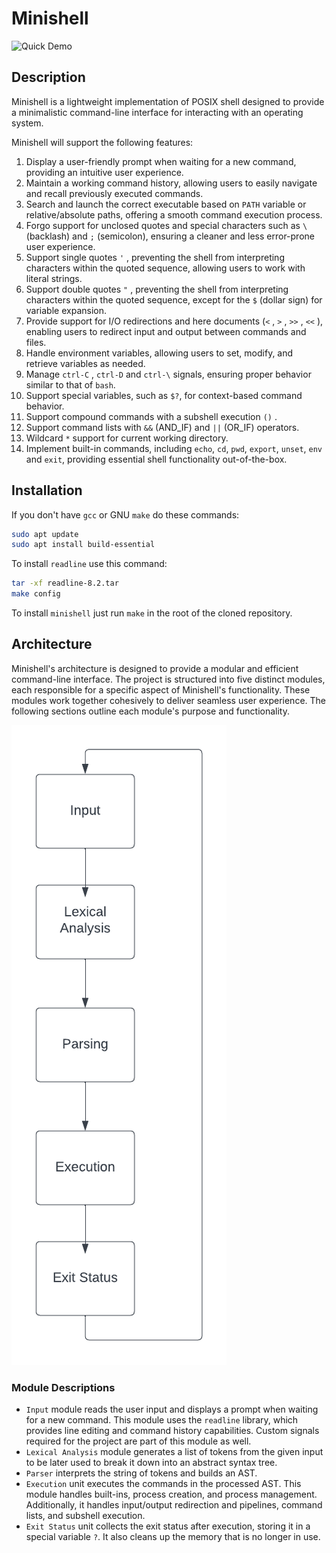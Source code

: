 # Minishell
![Quick Demo](https://github.com/TheOlifve/minishell/blob/main/README/minishell-quick-demo.gif)
## Description

Minishell is a lightweight implementation of POSIX shell designed to provide a minimalistic command-line interface for interacting with an operating system.

Minishell will support the following features:

1. Display a user-friendly prompt when waiting for a new command, providing an intuitive user experience.
2. Maintain a working command history, allowing users to easily navigate and recall previously executed commands.
3. Search and launch the correct executable based on `PATH` variable or relative/absolute paths, offering a smooth command execution process.
4. Forgo support for unclosed quotes and special characters such as `\` (backlash) and `;` (semicolon), ensuring a cleaner and less error-prone user experience.
5. Support single quotes `'` , preventing the shell from interpreting characters within the quoted sequence, allowing users to work with literal strings.
6. Support double quotes `"` , preventing the shell from interpreting characters within the quoted sequence, except for the `$` (dollar sign) for variable expansion.
7. Provide support for I/O redirections and here documents (`<` , `>` , `>>` , `<<` ), enabling users to redirect input and output between commands and files.
8. Handle environment variables, allowing users to set, modify, and retrieve variables as needed.
9. Manage `ctrl-C` , `ctrl-D` and `ctrl-\` signals, ensuring proper behavior similar to that of `bash`.
10. Support special variables, such as `$?`, for context-based command behavior.
11. Support compound commands with a subshell execution `()` .
12. Support command lists with `&&` (AND_IF) and `||` (OR_IF) operators.
13. Wildcard `*` support for current working directory.
14. Implement built-in commands, including `echo`, `cd`, `pwd`, `export`, `unset`, `env` and `exit`, providing essential shell functionality out-of-the-box.

## Installation

If you don't have `gcc` or GNU `make` do these commands:
```bash
sudo apt update
sudo apt install build-essential
```
To install `readline` use this command:
```bash
tar -xf readline-8.2.tar
make config
```
To install `minishell` just run `make` in the root of the cloned repository.

## Architecture

Minishell's architecture is designed to provide a modular and efficient command-line interface. The project is structured into five distinct modules, each responsible for a specific aspect of Minishell's functionality. These modules work together cohesively to deliver seamless user experience. The following sections outline each module's purpose and functionality.

![Minishells architecture](README/Architecture.png)

### Module Descriptions

- 	`Input` module reads the user input and displays a prompt when waiting for a new command. This module uses the `readline` library, which provides line editing and command history capabilities. Custom signals required for the project are part of this module as well.
-	`Lexical Analysis` module generates a list of tokens from the given input to be later used to break it down into an abstract syntax tree.
-	`Parser` interprets the string of tokens and builds an AST.
-	`Execution` unit executes the commands in the processed AST. This module handles built-ins, process creation, and process management. Additionally, it handles input/output redirection and pipelines, command lists, and subshell execution.
-	`Exit Status` unit collects the exit status after execution, storing it in a special variable `?`. It also cleans up the memory that is no longer in use.
